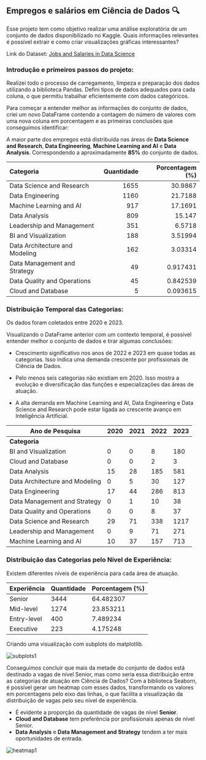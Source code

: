 ## **Empregos e salários em Ciência de Dados 🔍**

Esse projeto tem como objetivo realizar uma análise exploratória de um conjunto de dados disponibilizado no Kaggle. Quais informações relevantes é possível extrair e como criar visualizações gráficas interessantes?

Link do Dataset: [Jobs and Salaries in Data Science](https://www.kaggle.com/datasets/hummaamqaasim/jobs-in-data)

### Introdução e primeiros passos do projeto:

Realizei todo o processo de carregamento, limpeza e preparação dos dados utilizando a biblioteca Pandas. Defini tipos de dados adequados para cada coluna, o que permitiu trabalhar eficientemente com dados categóricos.

Para começar a entender melhor as informações do conjunto de dados, criei um novo DataFrame contendo a contagem do número de valores com uma nova coluna em porcentagem e as primeiras conclusões que conseguimos identificar:

A maior parte dos empregos está distribuída nas áreas de **Data Science and Research**, **Data Engineering**, **Machine Learning and AI** e **Data Analysis**. Correspondendo a aproximadamente **85%** do conjunto de dados.

| **Categoria**                      |   **Quantidade** |   **Porcentagem (%)** |
|:-----------------------------------|-----------------:|----------------------:|
| Data Science and Research          |              1655|                30.9867|
| Data Engineering                   |              1160|                21.7188|
| Machine Learning and AI            |               917|                17.1691|
| Data Analysis                      |               809|                15.147 |
| Leadership and Management          |               351|                 6.5718|
| BI and Visualization               |               188|                 3.51994|
| Data Architecture and Modeling     |               162|                 3.03314|
| Data Management and Strategy       |                49|                 0.917431|
| Data Quality and Operations        |                45|                 0.842539|
| Cloud and Database                 |                 5|                 0.093615|

### Distribuição Temporal das Categorias:

Os dados foram coletados entre 2020 e 2023. 

Visualizando o DataFrame anterior com um contexto temporal, é possível entender melhor o conjunto de dados e tirar algumas conclusões:

- Crescimento significativo nos anos de 2022 e 2023 em quase todas as categorias. Isso indica uma demanda crescente por profissionais de Ciência de Dados.

- Pelo menos seis categorias não existiam em 2020. Isso mostra a evolução e diversificação das funções e especializações das áreas de atuação.

- A alta demanda em Machine Learning and AI, Data Engineering e Data Science and Research pode estar ligada ao crescente avanço em Inteligência Artificial.


| Ano de Pesquisa                | 2020 | 2021 | 2022 | 2023 |
|--------------------------------|------|------|------|------|
| **Categoria**                  |      |      |      |      |
| BI and Visualization           | 0    | 0    | 8    | 180  |
| Cloud and Database             | 0    | 0    | 2    | 3    |
| Data Analysis                  | 15   | 28   | 185  | 581  |
| Data Architecture and Modeling | 0    | 5    | 30   | 127  |
| Data Engineering               | 17   | 44   | 286  | 813  |
| Data Management and Strategy   | 0    | 1    | 10   | 38   |
| Data Quality and Operations    | 0    | 0    | 8    | 37   |
| Data Science and Research      | 29   | 71   | 338  | 1217 |
| Leadership and Management      | 0    | 9    | 71   | 271  |
| Machine Learning and AI        | 10   | 37   | 157  | 713  |

### Distribuição das Categorias pelo Nível de Experiência:

Existem diferentes níveis de experiência para cada área de atuação.

| Experiência   | Quantidade | Porcentagem (%) |
|---------------|------------|-----------------|
| Senior        | 3444       | 64.482307       |
| Mid-level     | 1274       | 23.853211       |
| Entry-level   | 400        | 7.489234        |
| Executive     | 223        | 4.175248        |

Criando uma visualização com subplots do matplotlib.

![subplots1](https://github.com/ryanrodr/eda-jobs-in-data/blob/main/imagens/subplots1.png)

Conseguimos concluir que mais da metade do conjunto de dados está destinado a vagas de nível Senior, mas como seria essa distribuição entre as categorias de atuação em Ciência de Dados? Com a biblioteca Seaborn, é possível gerar um heatmap com esses dados, transformando os valores em porcentagens pelo eixo das linhas, o que facilita a visualização da distribuição de vagas pelo seu nível de experiência.

- É evidente a proporção da quantidade de vagas de nível **Senior**.
- **Cloud and Database** tem preferência por profissionais apenas de nível Senior.
- **Data Analysis** e **Data Management and Strategy** tendem a ter mais oportunidades de entrada.

![heatmap1](https://github.com/ryanrodr/eda-jobs-in-data/blob/main/imagens/heatmap1.png)